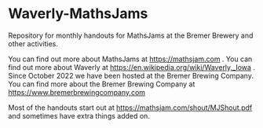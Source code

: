 # Waverly-MathsJams
Repository for monthly handouts for MathsJams at the Bremer Brewery and other activities.

You can find out more about MathsJams at https://mathsjam.com . You can find out more about Waverly at https://en.wikipedia.org/wiki/Waverly,_Iowa . 
Since October 2022 we have been hosted at the Bremer Brewing Company. You can find more about the Bremer Brewing Company at https://www.bremerbrewingcompany.com

Most of the handouts start out at https://mathsjam.com/shout/MJShout.pdf and sometimes have extra things added on.
